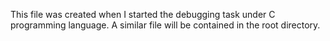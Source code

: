 This file was created when I started the debugging task under C programming language. A similar file will be contained in the root directory.
